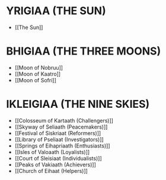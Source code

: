 # YRIGIAA (THE SUN)
- [[The Sun]]
# BHIGIAA (THE THREE MOONS)
- [[Moon of Nobruu]]
- [[Moon of Kaatro]]
- [[Moon of Sofri]]
# IKLEIGIAA (THE NINE SKIES)
- [[Colosseum of Kartaath (Challengers)]]
- [[Skyway of Seliaath (Peacemakers)]]
- [[Festival of Siskriaat (Reformers)]]
- [[Library of Pseliaat (Investigators)]]
- [[Springs of Eihapriaath (Enthusiasts)]]
- [[Isles of Valoaath (Loyalists)]]
- [[Court of Sleisiaat (Individualists)]]
- [[Peaks of Vakiaath (Achievers)]]
- [[Church of Eihaat (Helpers)]]